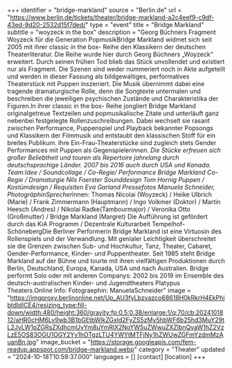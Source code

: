 +++
identifier = "bridge-markland"
source = "Berlin.de"
url = "https://www.berlin.de/tickets/theater/bridge-markland-a2c4eef9-c9df-43ed-9d20-2532d15f7ded/"
type = "event"
title = "Bridge Markland"
subtitle = "woyzeck in the box"
description = "Georg Büchners Fragment Woyzeck für die Generation PopmusikBridge Markland widmet sich seit 2005 mit ihrer classic in the box- Reihe den Klassikern der deutschen Theaterliteratur. Die Reihe wurde hier durch Georg Büchners „Woyzeck“ erweitert. Durch seinen frühen Tod blieb das Stück unvollendet und existiert nur als Fragment. Die Szenen sind weder nummeriert noch in Akte aufgeteilt und werden in dieser Fassung als bildgewaltiges, performatives Theaterstück mit Puppen inszeniert. Die Musik übernimmt dabei eine tragende dramaturgische Rolle, denn die Songtexte untermalen und beschreiben die jeweiligen psychischen Zustände und Charakteristika der Figuren.In ihrer classic in the box- Reihe jongliert Bridge Markland originalgetreue Textzeilen und popmusikalische Zitate und unterläuft ganz nebenbei festgelegte Rollenzuschreibungen. Dabei wechselt sie rasant zwischen Performance, Puppenspiel und Playback bekannter Popsongs und Klassikern der Filmmusik und entstaubt den klassischen Stoff für ein breites Publikum. Ihre Ein-Frau-Theaterstücke sind zugleich stets Gender Performances mit Puppen als Gegenspieler*innen. Die Stücke erfreuen sich großer Beliebtheit und touren als Repertoire jahrelang durch deutschsprachige Länder. 2007 bis 2016 auch durch USA und Kanada. Team:Idee / Soundcollage / Co-Regie/ Performance Bridge Markland Co-Regie / Dramaturgie Nils Foerster Sounddesign Tom Hornig Puppen / Kostümdesign / Requisiten Eva Garland Pressefotos Manuela Schneider, PhotogräphinSprecher*innen: Thomas Nicolai (Woyzeck) / Heike Ulbrich (Marie) / Frank Zimmermann (Hauptmann) / Ingo Volkmer (Doktor) / Martin Heesch (Andres) / Nikolai Radke(Tambourmajor) / Veronika Otto (Großmutter) / Bridge Markland (Margret) Die Aufführung ist gefördert durch das KiA Programm / Dezentrale Kulturarbeit Tempelhof-SchönebergDie Berliner Performerin Bridge Markland ist eine Virtuosin des Rollenspiels und der Verwandlung. Mit genialer Leichtigkeit überschreitet sie die Grenzen zwischen Sub- und Hochkultur, Tanz, Theater, Cabaret, Gender-Performance, Kinder- und Puppentheater. Seit 1985 steht Bridge Markland auf der Bühne und tourte mit ihren vielfältigen Produktionen durch Berlin, Deutschland, Europa, Kanada, USA und nach Australien. Bridge performt Solo oder mit anderen Companys: 2002 bis 2019 im Ensemble des deutsch-australischen Kinder- und Jugendtheaters Platypus Theaters.Online Info: Fotograephin: ManuelaSchneider"
image = "https://imgproxy.berlinonline.net/Up_AU3fyLbzvazco68618H0kRkrH4EkPhibtdIdICE4/resizing_type:fill-down/width:480/height:360/gravity:fp:0.5:0.38/enlarge:1/q:70/cb:2024101812/aHR0cHM6Ly9wb3B1bGEtbWlkZGxld2FyZS5zMy5hbWF6b25hd3MuY29tL2JvLW1pZGRsZXdhcmUvYm8uYmRlX2NoYW5uZWwuZXZlbnQvaW1hZ2VzLzE5OS83OGU1OGY2Yy1hOTgzLTU4YWYtMTFjNy1hZWUwZGFmYzdmMzAuanBn.jpg"
image_bucket = "https://storage.googleapis.com/fem-readup.appspot.com/bridge-markland.webp"
category = "Theater"
updated = "2024-10-18T10:59:37.000"
languages = []
[contact]
[location]
+++